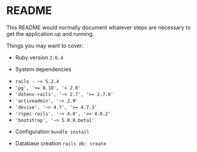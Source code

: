 # README

This README would normally document whatever steps are necessary to get the
application up and running.

Things you may want to cover:

* Ruby version `2.6.4`

* System dependencies
- `rails - ~> 5.2.4`
- `'pg', '>= 0.18', '< 2.0'`
- `'dotenv-rails', '~> 2.7', '>= 2.7.6'`
- `'activeadmin', '~> 2.9'`
- `'devise', '~> 4.7', '>= 4.7.3'`
- `'rspec-rails', '~> 4.0', '>= 4.0.2'`
- `'bootstrap', '~> 5.0.0.beta1'`

* Configuration `bundle install`

* Database creation `rails db: create`

